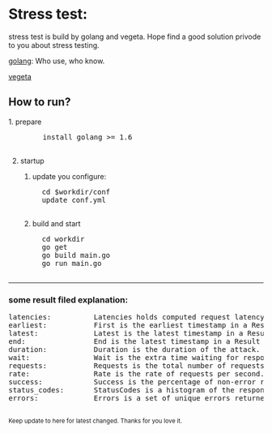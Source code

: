 # Stress test: 

stress test is build by golang and vegeta. Hope find a good solution privode to you about stress testing.<br>


<a href="https://golang.org/">golang</a>: Who use, who know.

<a href="https://github.com/tsenart/vegeta">vegeta</a>


<h2>How to run?</h2>

<div>
1. prepare
    <pre>
        install golang >= 1.6
    </pre>


2. startup
	1. update you configure:
	<pre>
		cd $workdir/conf
		update conf.yml
	</pre>

	2. build and start
    <pre>
    	cd workdir
    	go get
    	go build main.go
    	go run main.go
    </pre>

</div>

<hr>

<h3>
	some result filed explanation:
</h3>
<pre>
latencies:          Latencies holds computed request latency metrics.
earliest:           First is the earliest timestamp in a Result set.
latest:   			Latest is the latest timestamp in a Result set.
end:       			End is the latest timestamp in a Result set plus its latency.
duration:           Duration is the duration of the attack.
wait:      			Wait is the extra time waiting for responses from targets.
requests:           Requests is the total number of requests executed.
rate:      			Rate is the rate of requests per second.
success:            Success is the percentage of non-error responses.
status_codes:    	StatusCodes is a histogram of the responses' status codes.
errors:   			Errors is a set of unique errors returned by the targets during the attack.

</pre>

<small>Keep update to here for latest changed. Thanks for you love it.</small>

